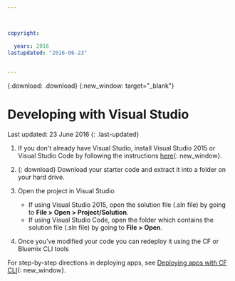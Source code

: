 ```yaml
---

 

copyright:

  years: 2016
lastupdated: "2016-06-23"
 

---
```


{:download: .download}
{:new_window: target="_blank"}

# Developing with Visual Studio

Last updated: 23 June 2016
{: .last-updated}

  1. If you don't already have Visual Studio, install Visual Studio 2015 or Visual Studio Code by following the instructions [here](https://msdn.microsoft.com/en-us/library/e2h7fzkw.aspx){: new_window}.

  1. {: download} Download your starter code and extract it into a folder on your hard drive.

  1. Open the project in Visual Studio

      + If using Visual Studio 2015, open the solution file (.sln file) by going to **File > Open > Project/Solution**.
      + If using Visual Studio Code, open the folder which contains the solution file (.sln file) by going to **File > Open**.

  1. Once you've modified your code you can redeploy it using the CF or Bluemix CLI tools

For step-by-step directions in deploying apps, see [Deploying apps with CF CLI](./install_cli.html){: new_window}.
